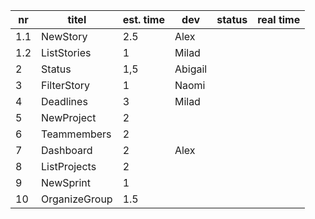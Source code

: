 nr      | titel                       | est. time | dev        | status | real time |
--------|-----------------------------|-----------|------------|--------|-----------|  
 1.1    | NewStory                    |    2.5    | Alex       |        |           |
 1.2    | ListStories                 |    1      | Milad      |        |           |
 2      | Status                      |    1,5    | Abigail    |        |           |
 3      | FilterStory                 |    1      | Naomi      |        |           |
 4      | Deadlines                   |    3      | Milad      |        |           |
 5      | NewProject                  |    2      |            |        |           |
 6      | Teammembers                 |    2      |            |        |           |
 7      | Dashboard                   |    2      | Alex       |        |           |
 8      | ListProjects                |    2      |            |        |           |
 9      | NewSprint                   |    1      |            |        |           |
 10     | OrganizeGroup               |    1.5    |            |        |           |

 